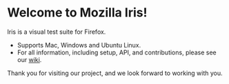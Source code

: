 # Welcome to Mozilla Iris!
Iris is a visual test suite for Firefox. 

* Supports Mac, Windows and Ubuntu Linux.
* For all information, including setup, API, and contributions, please see our [wiki](https://github.com/mozilla/iris_old/wiki/).

Thank you for visiting our project, and we look forward to working with you.
